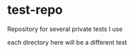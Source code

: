 test-repo
=========

Repository for several private tests I use


each directory here will be a different test
